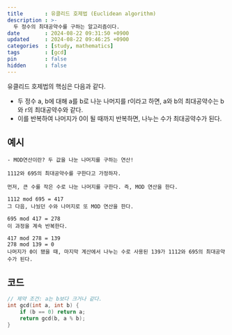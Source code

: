 ```yaml
---
title       : 유클리드 호제법 (Euclidean algorithm)
description : >-
  두 정수의 최대공약수를 구하는 알고리즘이다.
date        : 2024-08-22 09:31:50 +0900
updated     : 2024-08-22 09:46:25 +0900
categories  : [study, mathematics]
tags        : [gcd]
pin         : false
hidden      : false
---
```


유클리드 호제법의 핵심은 다음과 같다.
- 두 정수 a, b에 대해 a를 b로 나눈 나머지를 r이라고 하면, a와 b의 최대공약수는 b와 r의 최대공약수와 같다.
- 이를 반복하여 나머지가 0이 될 때까지 반복하면, 나누는 수가 최대공약수가 된다.

## 예시
```plaintext
- MOD연산이란? 두 값을 나눈 나머지를 구하는 연산!

1112와 695의 최대공약수를 구한다고 가정하자.

먼저, 큰 수를 작은 수로 나눈 나머지를 구한다. 즉, MOD 연산을 한다.

1112 mod 695 = 417
그 다음, 나눴던 수와 나머지로 또 MOD 연산을 한다.

695 mod 417 = 278
이 과정을 계속 반복한다.

417 mod 278 = 139
278 mod 139 = 0
나머지가 0이 됐을 때, 마지막 계산에서 나누는 수로 사용된 139가 1112와 695의 최대공약수가 된다.
```

## 코드
```cpp
// 제약 조건: a는 b보다 크거나 같다.
int gcd(int a, int b) {
    if (b == 0) return a;
    return gcd(b, a % b);
}
```